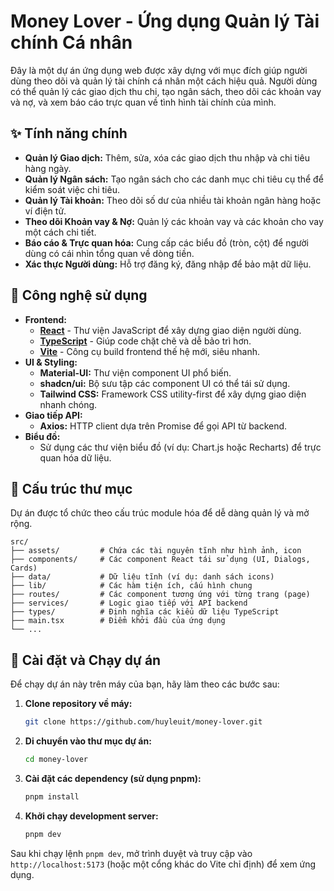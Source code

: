 # Money Lover - Ứng dụng Quản lý Tài chính Cá nhân

Đây là một dự án ứng dụng web được xây dựng với mục đích giúp người dùng theo dõi và quản lý tài chính cá nhân một cách hiệu quả. Người dùng có thể quản lý các giao dịch thu chi, tạo ngân sách, theo dõi các khoản vay và nợ, và xem báo cáo trực quan về tình hình tài chính của mình.

## ✨ Tính năng chính

- **Quản lý Giao dịch:** Thêm, sửa, xóa các giao dịch thu nhập và chi tiêu hàng ngày.
- **Quản lý Ngân sách:** Tạo ngân sách cho các danh mục chi tiêu cụ thể để kiểm soát việc chi tiêu.
- **Quản lý Tài khoản:** Theo dõi số dư của nhiều tài khoản ngân hàng hoặc ví điện tử.
- **Theo dõi Khoản vay & Nợ:** Quản lý các khoản vay và các khoản cho vay một cách chi tiết.
- **Báo cáo & Trực quan hóa:** Cung cấp các biểu đồ (tròn, cột) để người dùng có cái nhìn tổng quan về dòng tiền.
- **Xác thực Người dùng:** Hỗ trợ đăng ký, đăng nhập để bảo mật dữ liệu.

## 🚀 Công nghệ sử dụng

- **Frontend:**
  - [**React**](https://reactjs.org/) - Thư viện JavaScript để xây dựng giao diện người dùng.
  - [**TypeScript**](https://www.typescriptlang.org/) - Giúp code chặt chẽ và dễ bảo trì hơn.
  - [**Vite**](https://vitejs.dev/) - Công cụ build frontend thế hệ mới, siêu nhanh.
- **UI & Styling:**
  - **Material-UI:** Thư viện component UI phổ biến.
  - **shadcn/ui:** Bộ sưu tập các component UI có thể tái sử dụng.
  - **Tailwind CSS:** Framework CSS utility-first để xây dựng giao diện nhanh chóng.
- **Giao tiếp API:**
  - **Axios:** HTTP client dựa trên Promise để gọi API từ backend.
- **Biểu đồ:**
  - Sử dụng các thư viện biểu đồ (ví dụ: Chart.js hoặc Recharts) để trực quan hóa dữ liệu.

## 📂 Cấu trúc thư mục

Dự án được tổ chức theo cấu trúc module hóa để dễ dàng quản lý và mở rộng.

```
src/
├── assets/         # Chứa các tài nguyên tĩnh như hình ảnh, icon
├── components/     # Các component React tái sử dụng (UI, Dialogs, Cards)
├── data/           # Dữ liệu tĩnh (ví dụ: danh sách icons)
├── lib/            # Các hàm tiện ích, cấu hình chung
├── routes/         # Các component tương ứng với từng trang (page)
├── services/       # Logic giao tiếp với API backend
├── types/          # Định nghĩa các kiểu dữ liệu TypeScript
├── main.tsx        # Điểm khởi đầu của ứng dụng
└── ...
```

## 🏁 Cài đặt và Chạy dự án

Để chạy dự án này trên máy của bạn, hãy làm theo các bước sau:

1.  **Clone repository về máy:**
    ```bash
    git clone https://github.com/huyleuit/money-lover.git
    ```

2.  **Di chuyển vào thư mục dự án:**
    ```bash
    cd money-lover
    ```

3.  **Cài đặt các dependency (sử dụng pnpm):**
    ```bash
    pnpm install
    ```

4.  **Khởi chạy development server:**
    ```bash
    pnpm dev
    ```

Sau khi chạy lệnh `pnpm dev`, mở trình duyệt và truy cập vào `http://localhost:5173` (hoặc một cổng khác do Vite chỉ định) để xem ứng dụng.